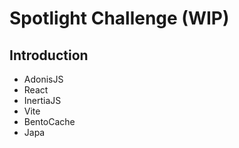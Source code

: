 # Spotlight Challenge (WIP)

## Introduction

- AdonisJS
- React
- InertiaJS
- Vite
- BentoCache
- Japa
